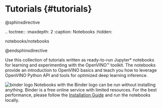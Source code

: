# Tutorials {#tutorials}

@sphinxdirective

.. toctree::
   :maxdepth: 2
   :caption: Notebooks
   :hidden:

   notebooks/notebooks

@endsphinxdirective

Use this collection of tutorials written as ready-to-run Jupyter* notebooks for learning and experimenting with the OpenVINO™ toolkit. The notebooks provide an introduction to OpenVINO basics and teach you how to leverage OpenVINO Python API and tools for optimized deep learning inference.

![binder logo](https://mybinder.org/badge_logo.svg)
Notebooks with the Binder logo can be run without installing anything. Binder is a free online service with limited resources. For the best performance, please follow the [Installation Guide](https://github.com/openvinotoolkit/openvino_notebooks/blob/main/README.md#-installation-guide) and run the notebooks locally.
